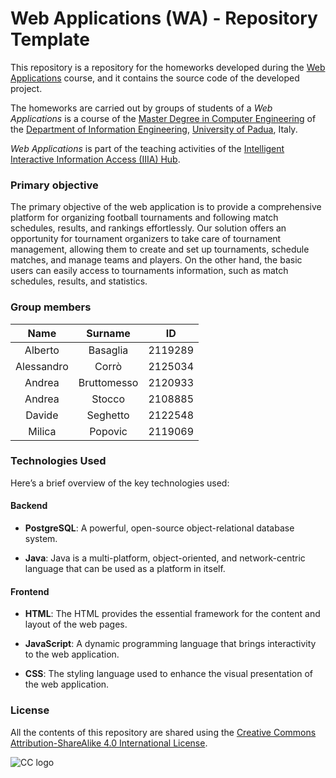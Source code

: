 # Web Applications (WA) - Repository Template

This repository is a repository for the homeworks developed during the [Web Applications](https://iiia.dei.unipd.it/education/web-applications/) course, 
and it contains the source code of the developed project.

The homeworks are carried out by groups of students of a 
*Web Applications* is a course of the [Master Degree in Computer Engineering](https://degrees.dei.unipd.it/master-degrees/computer-engineering/) of the  [Department of Information Engineering](https://www.dei.unipd.it/en/), [University of Padua](https://www.unipd.it/en/), Italy.

*Web Applications* is part of the teaching activities of the [Intelligent Interactive Information Access (IIIA) Hub](http://iiia.dei.unipd.it/).

### Primary objective

The primary objective of the web application is to provide a comprehensive 
platform for organizing football tournaments and following match schedules, 
results, and rankings effortlessly. Our solution offers an opportunity for 
tournament organizers to take care of tournament management, allowing them 
to create and set up tournaments, schedule matches, and manage teams and players. 
On the other hand, the basic users can easily access to tournaments information, 
such as match schedules, results, and statistics.

### Group members

|    Name     |   Surname   | ID      |
|:-----------:|:-----------:|---------|
|   Alberto   |  Basaglia   | 2119289 |
| Alessandro  |    Corrò    | 2125034 |
|   Andrea    | Bruttomesso | 2120933 |
|   Andrea    |   Stocco    | 2108885 |
|   Davide    |  Seghetto   | 2122548 |
|   Milica    |   Popovic   | 2119069 |

### Technologies Used

Here’s a brief overview of the key technologies used:

#### Backend
- **PostgreSQL**: A powerful, open-source object-relational database system.

- **Java**: Java is a multi-platform, object-oriented, and network-centric language that can be used as a platform in itself.

#### Frontend
- **HTML**: The HTML provides the essential framework for the content and layout of the web pages.

- **JavaScript**: A dynamic programming language that brings interactivity to the web application.

- **CSS**: The styling language used to enhance the visual presentation of the web application.

### License ###

All the contents of this repository are shared using the [Creative Commons Attribution-ShareAlike 4.0 International License](http://creativecommons.org/licenses/by-sa/4.0/).

![CC logo](https://i.creativecommons.org/l/by-sa/4.0/88x31.png)